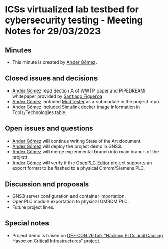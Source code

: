 # ICSs virtualized lab testbed for cybersecurity testing - Meeting Notes for 29/03/2023

## Minutes
- This minute is created by [Ander Gómez](https://github.com/gomezander).

## Closed issues and decisions
- [Ander Gómez](https://github.com/gomezander) read Section A of WWTP paper and PIPEDREAM whitepaper provided by [Santiago Figueroa](https://github.com/sfl0r3nz05)
- [Ander Gómez](https://github.com/gomezander) included [ModTester](https://github.com/sfl0r3nz05/ModTester) as a submodule in the project repo.
- [Ander Gómez](https://github.com/gomezander) included Simulink docker image information in Tools/Technologies table.

## Open issues and questions

- [Ander Gómez](https://github.com/gomezander) will continue writing State of the Art document.
- [Ander Gómez](https://github.com/gomezander) will deploy the project demo in GNS3.
- [Ander Gómez](https://github.com/gomezander) will merge experimental branch into main branch of the project.
- [Ander Gómez](https://github.com/gomezander) will verify if the [OpenPLC Editor](https://openplcproject.com/docs/3-1-openplc-editor-overview/) project supports an export format to be flashed to a physical Omrom/Siemens PLC.

## Discussion and proposals
- GNS3 server configuration and container importation.
- OpenPLC module exportation to physical OMROM PLC.
- Future project lines.

## Special notes
- Project demo is based on [DEF CON 26 talk "Hacking PLCs and Causing Havoc on Critical Infrastructures"](https://github.com/thiagoralves/defcon26) project.
